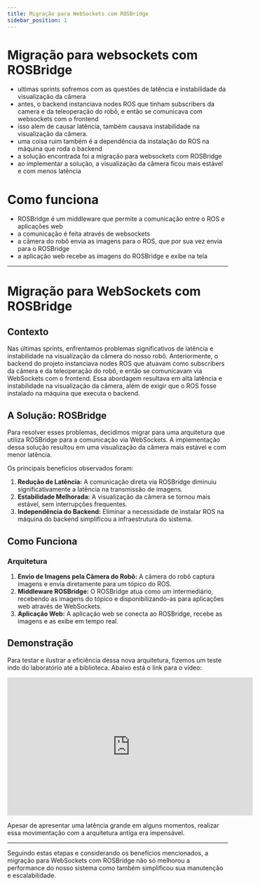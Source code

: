 ```yaml
---
title: Migração para WebSockets com ROSBridge
sidebar_position: 1
---
```


# Migração para websockets com ROSBridge

- ultimas sprints sofremos com as questões de latência e instabilidade da visualização da câmera
- antes, o backend instanciava nodes ROS que tinham subscribers da camera e da teleoperação do robô, e então se comunicava com websockets com o frontend
- isso alem de causar latência, também causava instabilidade na visualização da câmera.
- uma coisa ruim também é a dependência da instalação do ROS na máquina que roda o backend
- a solução encontrada foi a migração para websockets com ROSBridge
- ao implementar a solução, a visualização da câmera ficou mais estável e com menos latência

# Como funciona

- ROSBridge é um middleware que permite a comunicação entre o ROS e aplicações web
- a comunicação é feita através de websockets
- a câmera do robô envia as imagens para o ROS, que por sua vez envia para o ROSBridge
- a aplicação web recebe as imagens do ROSBridge e exibe na tela

---

# Migração para WebSockets com ROSBridge

## Contexto

Nas últimas sprints, enfrentamos problemas significativos de latência e instabilidade na visualização da câmera do nosso robô. Anteriormente, o backend do projeto instanciava nodes ROS que atuavam como subscribers da câmera e da teleoperação do robô, e então se comunicavam via WebSockets com o frontend. Essa abordagem resultava em alta latência e instabilidade na visualização da câmera, além de exigir que o ROS fosse instalado na máquina que executa o backend.

## A Solução: ROSBridge

Para resolver esses problemas, decidimos migrar para uma arquitetura que utiliza ROSBridge para a comunicação via WebSockets. A implementação dessa solução resultou em uma visualização da câmera mais estável e com menor latência.

Os principais benefícios observados foram:

1. **Redução de Latência:** A comunicação direta via ROSBridge diminuiu significativamente a latência na transmissão de imagens.
2. **Estabilidade Melhorada:** A visualização da câmera se tornou mais estável, sem interrupções frequentes.
3. **Independência do Backend:** Eliminar a necessidade de instalar ROS na máquina do backend simplificou a infraestrutura do sistema.

## Como Funciona

### Arquitetura

1. **Envio de Imagens pela Câmera do Robô:** A câmera do robô captura imagens e envia diretamente para um tópico do ROS.
2. **Middleware ROSBridge:** O ROSBridge atua como um intermediário, recebendo as imagens do tópico e disponibilizando-as para aplicações web através de WebSockets.
3. **Aplicação Web:** A aplicação web se conecta ao ROSBridge, recebe as imagens e as exibe em tempo real.

## Demonstração

Para testar e ilustrar a eficiência dessa nova arquitetura, fizemos um teste indo do laboratório até a biblioteca. Abaixo está o link para o vídeo:

<iframe width="560" height="315" src="https://www.youtube.com/embed/KSn_qqKmkII?si=MUpYGWARh5Fxo90e" title="YouTube video player" frameborder="0" allow="accelerometer; autoplay; clipboard-write; encrypted-media; gyroscope; picture-in-picture; web-share" referrerpolicy="strict-origin-when-cross-origin" allowfullscreen></iframe>

Apesar de apresentar uma latência grande em alguns momentos, realizar essa movimentação com a arquitetura antiga era impensável.

---

Seguindo estas etapas e considerando os benefícios mencionados, a migração para WebSockets com ROSBridge não só melhorou a performance do nosso sistema como também simplificou sua manutenção e escalabilidade.
